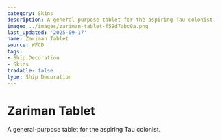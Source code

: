 ```yaml
---
category: Skins
description: A general-purpose tablet for the aspiring Tau colonist.
image: ../images/zariman-tablet-f59d7abc0a.png
last_updated: '2025-09-17'
name: Zariman Tablet
source: WFCD
tags:
- Ship Decoration
- Skins
tradable: false
type: Ship Decoration
---
```


# Zariman Tablet

A general-purpose tablet for the aspiring Tau colonist.

